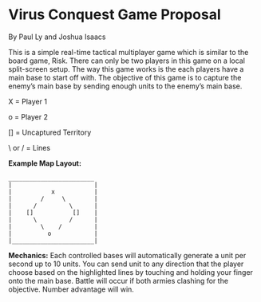 # Virus Conquest Game Proposal
By Paul Ly and Joshua Isaacs

This is a simple real-time tactical multiplayer game which is similar to the board game, Risk. There can only be two players in this game on a local split-screen setup. The way this game works is the each players have a main base to start off with. The objective of this game is to capture the enemy’s main base by sending enough units to the enemy’s main base.

X = Player 1

o = Player 2

[] = Uncaptured Territory

\ or / = Lines

**Example Map Layout:**


```
________________________
|                       |
|           x           |
|        /     \        |
|      /         \      |
|    []           []    |
|      \         /      |
|        \    /         |
|          o            |
|_______________________|

```
**Mechanics:**
Each controlled bases will automatically generate a unit per second up to 10 units. You can send unit to any direction that the player choose based on the highlighted lines by touching and holding your finger onto the main base. Battle will occur if both armies clashing for the objective. Number advantage will win.

